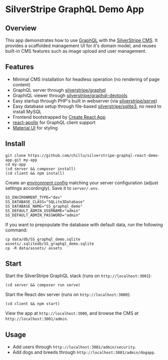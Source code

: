 # SilverStripe GraphQL Demo App

## Overview

This app demonstrates how to use [GraphQL](http://graphql.org)
with the [SilverStripe CMS](http://silverstripe.org).
It provides a scaffolded management UI for it's domain model,
and reuses built-in CMS features such as image upload
and user management.

## Features

 * Minimal CMS installation for headless operation (no rendering of page content)
 * GraphQL server through [silverstripe/graphql](http://github.com/silverstripe/silverstripe-graphql)
 * GraphiQL viewer through [silverstripe/graphql-devtools](http://github.com/silverstripe/silverstripe-graphql-devtools)
 * Easy startup through PHP's built in webserver (via [silverstripe/serve](https://github.com/silverstripe/silverstripe-serve))
 * Easy database setup through file-based [silverstripe/sqlite3](https://github.com/silverstripe/silverstripe-sqlite3), no need to install MySQL
 * Frontend bootstrapped by [Create React App](https://github.com/facebookincubator/create-react-app)
 * [react-apollo](http://dev.apollodata.com/react) for GraphQL client support
 * [Material UI](https://material-ui-next.com) for styling

## Install

```
git clone https://github.com/chillu/silverstripe-graphql-react-demo-app.git my-app
cd my-app
(cd server && composer install)
(cd client && npm install)
```

Create an [environment config](https://docs.silverstripe.org/en/4/getting_started/environment_management/)
matching your server configuration (adjust settings accordingly).
Save it to `server/.env`.

```
SS_ENVIRONMENT_TYPE="dev"
SS_DATABASE_CLASS="SQLite3Database"
SS_DATABASE_NAME="SS_graphql_demo"
SS_DEFAULT_ADMIN_USERNAME="admin"
SS_DEFAULT_ADMIN_PASSWORD="admin"
```

If you want to prepopulate the database with default data, run the following command:

```
cp data/db/SS_graphql_demo.sqlite assets/.sqlitedb/SS_graphql_demo.sqlite
cp -R data/assets/ assets
```

## Start

Start the SilverStripe GraphQL stack (runs on `http://localhost:3001`):

```
(cd server && composer run serve)
```

Start the React dev server (runs on `http://localhost:3000`):

```
(cd client && npm start)
```

View the app at `http://localhost:3000`,
and browse the CMS at `http://localhost:3001/admin`.

## Usage

 * Add users through `http://localhost:3001/admin/security`.
 * Add dogs and breeds through `http://localhost:3001/admin/dogapp`.
